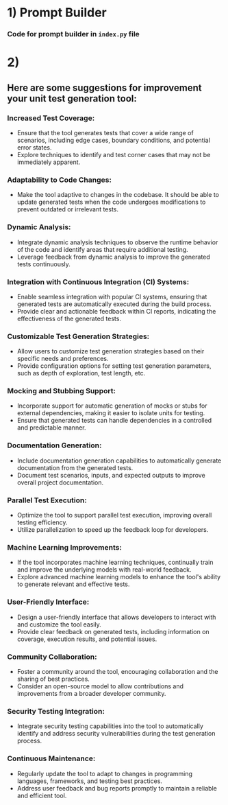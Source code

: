 ﻿# 1) Prompt Builder
### Code for prompt builder in ```index.py``` file
# 2) 
## Here are some suggestions for improvement your unit test generation tool:
### Increased Test Coverage:
* Ensure that the tool generates tests that cover a wide range of scenarios, including edge cases, boundary conditions, and potential error states.
* Explore techniques to identify and test corner cases that may not be immediately apparent.
### Adaptability to Code Changes:
* Make the tool adaptive to changes in the codebase. It should be able to update generated tests when the code undergoes modifications to prevent outdated or irrelevant tests.
### Dynamic Analysis:
* Integrate dynamic analysis techniques to observe the runtime behavior of the code and identify areas that require additional testing.
* Leverage feedback from dynamic analysis to improve the generated tests continuously.
### Integration with Continuous Integration (CI) Systems:
* Enable seamless integration with popular CI systems, ensuring that generated tests are automatically executed during the build process.
* Provide clear and actionable feedback within CI reports, indicating the effectiveness of the generated tests.
### Customizable Test Generation Strategies:
* Allow users to customize test generation strategies based on their specific needs and preferences.
* Provide configuration options for setting test generation parameters, such as depth of exploration, test length, etc.
### Mocking and Stubbing Support:
* Incorporate support for automatic generation of mocks or stubs for external dependencies, making it easier to isolate units for testing.
* Ensure that generated tests can handle dependencies in a controlled and predictable manner.
### Documentation Generation:
* Include documentation generation capabilities to automatically generate documentation from the generated tests.
* Document test scenarios, inputs, and expected outputs to improve overall project documentation.
### Parallel Test Execution:
* Optimize the tool to support parallel test execution, improving overall testing efficiency.
* Utilize parallelization to speed up the feedback loop for developers.
### Machine Learning Improvements:
* If the tool incorporates machine learning techniques, continually train and improve the underlying models with real-world feedback.
* Explore advanced machine learning models to enhance the tool's ability to generate relevant and effective tests.
### User-Friendly Interface:
* Design a user-friendly interface that allows developers to interact with and customize the tool easily.
* Provide clear feedback on generated tests, including information on coverage, execution results, and potential issues.
### Community Collaboration:
* Foster a community around the tool, encouraging collaboration and the sharing of best practices.
* Consider an open-source model to allow contributions and improvements from a broader developer community.
### Security Testing Integration:
* Integrate security testing capabilities into the tool to automatically identify and address security vulnerabilities during the test generation process.
### Continuous Maintenance:
* Regularly update the tool to adapt to changes in programming languages, frameworks, and testing best practices.
* Address user feedback and bug reports promptly to maintain a reliable and efficient tool.
